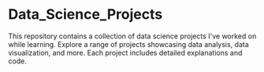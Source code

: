 # Data_Science_Projects
This repository contains a collection of data science projects I've worked on while learning. Explore a range of projects showcasing data analysis, data visualization, and more. Each project includes detailed explanations and code.

